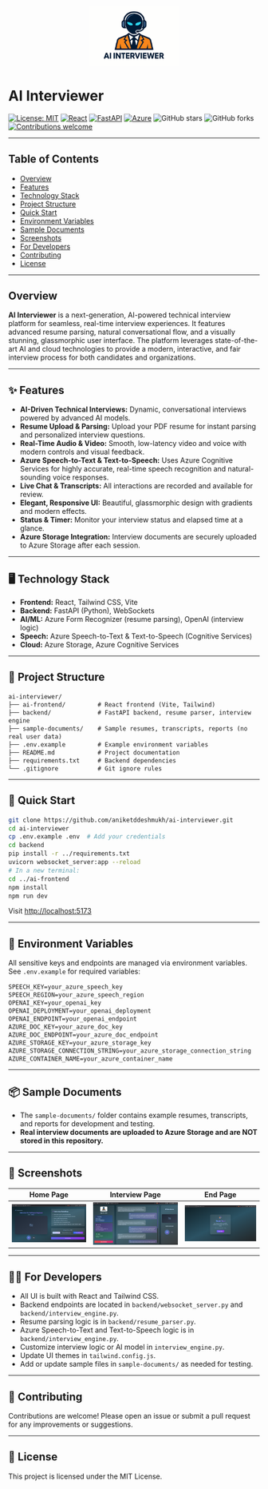 <!-- Banner -->
<p align="center">
  <img src="ai-frontend/gemini4.svg" alt="AI Interviewer Logo" width="180"/>
</p>

# AI Interviewer

[![License: MIT](https://img.shields.io/badge/License-MIT-blue.svg)](LICENSE)
[![React](https://img.shields.io/badge/Frontend-React-blue?logo=react)](https://react.dev/)
[![FastAPI](https://img.shields.io/badge/Backend-FastAPI-green?logo=fastapi)](https://fastapi.tiangolo.com/)
[![Azure](https://img.shields.io/badge/AI-Azure-blue?logo=microsoft-azure)](https://azure.microsoft.com/)
![GitHub stars](https://img.shields.io/github/stars/aniketddeshmukh/ai-interviewer?style=social)
![GitHub forks](https://img.shields.io/github/forks/aniketddeshmukh/ai-interviewer?style=social)
[![Contributions welcome](https://img.shields.io/badge/contributions-welcome-brightgreen.svg?style=flat)](CONTRIBUTING.md)

---

## Table of Contents

- [Overview](#overview)
- [Features](#-features)
- [Technology Stack](#-technology-stack)
- [Project Structure](#-project-structure)
- [Quick Start](#-quick-start)
- [Environment Variables](#-environment-variables)
- [Sample Documents](#-sample-documents)
- [Screenshots](#-screenshots)
- [For Developers](#-for-developers)
- [Contributing](#-contributing)
- [License](#-license)

---

## Overview

**AI Interviewer** is a next-generation, AI-powered technical interview platform for seamless, real-time interview experiences. It features advanced resume parsing, natural conversational flow, and a visually stunning, glassmorphic user interface. The platform leverages state-of-the-art AI and cloud technologies to provide a modern, interactive, and fair interview process for both candidates and organizations.

---

## ✨ Features

- **AI-Driven Technical Interviews:** Dynamic, conversational interviews powered by advanced AI models.
- **Resume Upload & Parsing:** Upload your PDF resume for instant parsing and personalized interview questions.
- **Real-Time Audio & Video:** Smooth, low-latency video and voice with modern controls and visual feedback.
- **Azure Speech-to-Text & Text-to-Speech:** Uses Azure Cognitive Services for highly accurate, real-time speech recognition and natural-sounding voice responses.
- **Live Chat & Transcripts:** All interactions are recorded and available for review.
- **Elegant, Responsive UI:** Beautiful, glassmorphic design with gradients and modern effects.
- **Status & Timer:** Monitor your interview status and elapsed time at a glance.
- **Azure Storage Integration:** Interview documents are securely uploaded to Azure Storage after each session.

---

## 🖥️ Technology Stack

- **Frontend:** React, Tailwind CSS, Vite
- **Backend:** FastAPI (Python), WebSockets
- **AI/ML:** Azure Form Recognizer (resume parsing), OpenAI (interview logic)
- **Speech:** Azure Speech-to-Text & Text-to-Speech (Cognitive Services)
- **Cloud:** Azure Storage, Azure Cognitive Services

---

## 📁 Project Structure

```
ai-interviewer/
├── ai-frontend/         # React frontend (Vite, Tailwind)
├── backend/             # FastAPI backend, resume parser, interview engine
├── sample-documents/    # Sample resumes, transcripts, reports (no real user data)
├── .env.example         # Example environment variables
├── README.md            # Project documentation
├── requirements.txt     # Backend dependencies
└── .gitignore           # Git ignore rules
```

---

## 🚀 Quick Start

```sh
git clone https://github.com/aniketddeshmukh/ai-interviewer.git
cd ai-interviewer
cp .env.example .env  # Add your credentials
cd backend
pip install -r ../requirements.txt
uvicorn websocket_server:app --reload
# In a new terminal:
cd ../ai-frontend
npm install
npm run dev
```

Visit [http://localhost:5173](http://localhost:5173)

---

## 🔐 Environment Variables

All sensitive keys and endpoints are managed via environment variables. See `.env.example` for required variables:

```
SPEECH_KEY=your_azure_speech_key
SPEECH_REGION=your_azure_speech_region
OPENAI_KEY=your_openai_key
OPENAI_DEPLOYMENT=your_openai_deployment
OPENAI_ENDPOINT=your_openai_endpoint
AZURE_DOC_KEY=your_azure_doc_key
AZURE_DOC_ENDPOINT=your_azure_doc_endpoint
AZURE_STORAGE_KEY=your_azure_storage_key
AZURE_STORAGE_CONNECTION_STRING=your_azure_storage_connection_string
AZURE_CONTAINER_NAME=your_azure_container_name
```

---

## 📦 Sample Documents

- The `sample-documents/` folder contains example resumes, transcripts, and reports for development and testing.
- **Real interview documents are uploaded to Azure Storage and are NOT stored in this repository.**

---

## 📸 Screenshots

| Home Page                                               | Interview Page                                | End Page                                |
| ------------------------------------------------------- | --------------------------------------------- | --------------------------------------- |
| ![](ai-frontend/src/assets/homePage.png) | ![](ai-frontend/src/assets/interviewPage.png) | ![](ai-frontend/src/assets/endPage.png) |

---

## 🧑‍💻 For Developers

- All UI is built with React and Tailwind CSS.
- Backend endpoints are located in `backend/websocket_server.py` and `backend/interview_engine.py`.
- Resume parsing logic is in `backend/resume_parser.py`.
- Azure Speech-to-Text and Text-to-Speech logic is in `backend/interview_engine.py`.
- Customize interview logic or AI model in `interview_engine.py`.
- Update UI themes in `tailwind.config.js`.
- Add or update sample files in `sample-documents/` as needed for testing.

---

## 🤝 Contributing

Contributions are welcome! Please open an issue or submit a pull request for any improvements or suggestions.

---

## 📄 License

This project is licensed under the MIT License.
